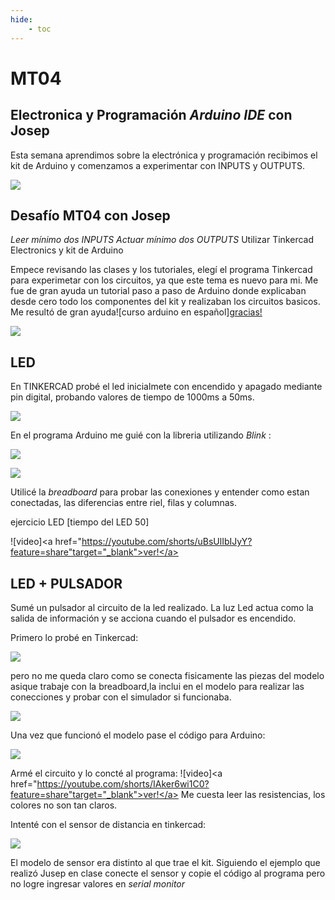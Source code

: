 ```yaml
---
hide:
    - toc
---
```


# MT04
## Electronica y Programación *Arduino IDE* con Josep

Esta semana aprendimos sobre la electrónica y programación recibimos el kit de Arduino y comenzamos a experimentar con INPUTS y OUTPUTS.

![](../images/MT04/peques.JPG)

## Desafío MT04 con Josep
*Leer mínimo dos INPUTS*
*Actuar mínimo dos OUTPUTS*
Utilizar Tinkercad Electronics y kit de Arduino

Empece revisando las clases y los tutoriales, elegí el programa Tinkercad para experimetar con los circuitos, ya que este tema es nuevo para mi. 
Me fue de gran ayuda un tutorial paso a paso de Arduino donde explicaban desde cero todo los componentes del kit y realizaban los circuitos basicos. 
Me resultó de gran ayuda![curso arduino en español]<a href="https://www.youtube.com/watch?v=gx5yFvVDUsY&list=PLyLh25DppBIe40j3VBAslnVfs4Pz-B3ZB" target="_blank">gracias!</a>


![](../images/MT04/esquema.JPG)

## LED
En TINKERCAD probé el led inicialmete con encendido y apagado mediante pin digital, probando valores de tiempo de 1000ms a 50ms. 

![](../images/MT04/1.JPG)

En el programa Arduino me guié con la libreria utilizando *Blink* :

![](../images/MT04/1programaa.JPG)

![](../images/MT04/1arduino.JPG)

Utilicé la *breadboard* para probar las conexiones y entender como estan conectadas, las diferencias entre riel, filas y columnas. 

ejercicio LED [tiempo del LED 50]
    
   ![video]<a href="https://youtube.com/shorts/uBsUlIbIJyY?feature=share"target="_blank">ver!</a>

## LED + PULSADOR
Sumé un pulsador al circuito de la led realizado. 
La luz Led actua como la salida de información y se acciona cuando el pulsador es encendido.

Primero lo probé en Tinkercad:

![](../images/MT04/1A.JPG)

pero no me queda claro como se conecta fisicamente las piezas del modelo asique trabaje con la breadboard,la inclui en el modelo para realizar las conecciones y probar con el simulador si funcionaba.

![](../images/MT04/1b.JPG)

Una vez que funcionó el modelo pase el código para Arduino:

![](../images/MT04/2codigo.JPG)

Armé el circuito y lo concté al programa:
![video]<a href="https://youtube.com/shorts/IAker6wi1C0?feature=share"target="_blank">ver!</a> 
Me cuesta leer las resistencias, los colores no son tan claros. 

Intenté con el sensor de distancia en tinkercad:

 ![](../images/MT04/sensor%20de%20distancia.JPG)
 
 El modelo de sensor era distinto al que trae el kit. Siguiendo el ejemplo que realizó Jusep en clase conecte el sensor y copie el código al programa pero no logre ingresar valores en *serial monitor*
